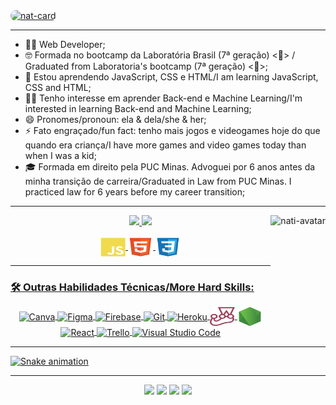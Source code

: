<div align = center" >
    <a href="https://github.com/natalieiss">
    <img alt="nat-card" style="border-radius:10px;" src="./natnewcard.gif">
    </a>
</div>

---
- 👩‍💻 Web Developer;
- 🤓 Formada no bootcamp da Laboratória Brasil (7ª geração) <💛> / Graduated from Laboratoria's bootcamp (7ª geração) <💛>;
- 🌱 Estou aprendendo JavaScript, CSS e HTML/I am learning JavaScript, CSS and HTML;
- 🐱‍🏍 Tenho interesse em aprender Back-end e Machine Learning/I'm interested in learning Back-end and Machine Learning;
- 😄 Pronomes/pronoun: ela & dela/she & her;
- ⚡ Fato engraçado/fun fact: tenho mais jogos e videogames hoje do que quando era criança/I have more games and video games today than when I was a kid;
- 🎓 Formada em direito pela PUC Minas. Advoguei por 6 anos antes da minha transição de carreira/Graduated in Law from PUC Minas. I practiced law for 6 years before my career transition;

---
<div align="center">
    <img align= "right" alt="nati-avatar" height="180em" src="https://i.picasion.com/pic92/4f9433c3eb4006dcb22b03f88542d4fa.gif">
</div>
<div align = center>
    <a href="https://github.com/natalieiss">
    <img height="180em" src="https://github-readme-stats.vercel.app/api?username=natalieiss&show_icons=true&theme=panda&include_all_commits=true&count_private=true"/>
    <img height="180em" src="https://github-readme-stats.vercel.app/api/top-langs/?username=natalieiss&layout=compact&langs_count=7&theme=panda"/>
</div>
  <div align="center"><br>
  <img align="center" alt="nat-Js" height="30" width="40" src="https://raw.githubusercontent.com/devicons/devicon/master/icons/javascript/javascript-plain.svg">  
  <img align="center" alt="nat-HTML" height="30" width="40" src="https://raw.githubusercontent.com/devicons/devicon/master/icons/html5/html5-original.svg">
  <img align="center" alt="nat-CSS" height="30" width="40" src="https://raw.githubusercontent.com/devicons/devicon/master/icons/css3/css3-original.svg">
</div>
  
---
### 🛠  Outras Habilidades Técnicas/More Hard Skills:
    
<div align="center">
<img align="center"  alt="Canva" height="30" width="40" src= "https://cdn.jsdelivr.net/gh/devicons/devicon/icons/canva/canva-original.svg">
<img align="center"  alt="Figma" height="30" width="40" src= "https://cdn.jsdelivr.net/gh/devicons/devicon/icons/figma/figma-original.svg">
<img align="center"  alt="Firebase" height="30" width="40" src="https://cdn.jsdelivr.net/gh/devicons/devicon/icons/firebase/firebase-plain-wordmark.svg">
<img align="center"  alt="Git" Height="30" width="40" src="https://cdn.jsdelivr.net/gh/devicons/devicon/icons/git/git-original-wordmark.svg">
<img align="center"  alt="Heroku" height="30" width="40" src="https://cdn.jsdelivr.net/gh/devicons/devicon/icons/heroku/heroku-original-wordmark.svg">
<img align="center" alt="Jest" height="30" width="40" src="https://raw.githubusercontent.com/devicons/devicon/master/icons/jest/jest-plain.svg">
<img align="center"  alt="NodeJs" height="30" width="40" src="https://raw.githubusercontent.com/devicons/devicon/master/icons/nodejs/nodejs-original.svg">
<img align="center"  alt="React" height="30" width="40" src= "https://cdn.jsdelivr.net/gh/devicons/devicon/icons/react/react-original-wordmark.svg">
<img align="center"  alt="Trello" height="30" width="40" src= "https://cdn.jsdelivr.net/gh/devicons/devicon/icons/trello/trello-plain-wordmark.svg">
<img align="center"  alt="Visual Studio Code" height="30" width="40" src="https://cdn.jsdelivr.net/gh/devicons/devicon/icons/vscode/vscode-original-wordmark.svg">
</div>
    
---
![Snake animation](https://github.com/natalieiss/natalieiss/blob/output/github-contribution-grid-snake.svg)

---
<div align="center"> 
  <a href="https://www.instagram.com/natalieingridss/" target="_blank"><img src="https://img.shields.io/badge/-Instagram-%23E4405F?style=for-the-badge&logo=instagram&logoColor=white" target="_blank"></a> 
  <a href = "mailto:natalieingrid2910@gmail.com"><img src="https://img.shields.io/badge/-Gmail-%23333?style=for-the-badge&logo=gmail&logoColor=white" target="_blank"></a>
  <a href="https://www.linkedin.com/in/natalie-silva-829b274a/" target="_blank"><img src="https://img.shields.io/badge/-LinkedIn-%230077B5?style=for-the-badge&logo=linkedin&logoColor=white" target="_blank"></a>
    <a href="https://app.slack.com/client/T0NNB6T0R/C0NNB4N5N/user_profile/U02SVCQ0PS6" target="_blank"><img src="https://img.shields.io/badge/Slack-4A154B?style=for-the-badge&logo=slack&logoColor=white" target="_blank"></a>
    <a href="https://twitter.com/natalieiss"><img src="https://img.shields.io/badge/Twitter-1DA1F2?style=for-the-badge&logo=twitter&logoColor=white" target="_blank></a> 
</div>
---
